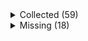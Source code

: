 <details><summary>Collected (59)</summary>
<p>

| Packet |
| --- |
| login |
| custom_payload |
| difficulty |
| spawn_position |
| abilities |
| held_item_slot |
| entity_status |
| statistics |
| player_info |
| position |
| world_border |
| update_time |
| window_items |
| set_slot |
| map_chunk |
| spawn_entity |
| entity_metadata |
| entity_velocity |
| entity_update_attributes |
| update_health |
| experience |
| multi_block_change |
| spawn_entity_living |
| entity_head_rotation |
| block_change |
| tile_entity_data |
| entity_move_look |
| rel_entity_move |
| entity_teleport |
| chat |
| entity_equipment |
| entity_destroy |
| world_event |
| named_entity_spawn |
| keep_alive |
| entity_look |
| tab_complete |
| combat_event |
| unload_chunk |
| respawn |
| game_state_change |
| sound_effect |
| set_cooldown |
| map |
| title |
| scoreboard_objective |
| scoreboard_display_objective |
| scoreboard_score |
| named_sound_effect |
| entity_effect |
| remove_entity_effect |
| open_window |
| craft_progress_bar |
| transaction |
| close_window |
| boss_bar |
| spawn_entity_painting |
| collect |
| animation |

</p>
</details>
<details><summary>Missing (18)</summary>
<p>

| Packet |
| --- |
| spawn_entity_experience_orb |
| spawn_entity_weather |
| block_break_animation |
| block_action |
| kick_disconnect |
| explosion |
| world_particles |
| entity |
| vehicle_move |
| open_sign_entity |
| bed |
| resource_pack_send |
| camera |
| attach_entity |
| set_passengers |
| teams |
| update_sign |
| playerlist_header |

</p>
</details>